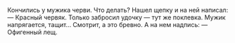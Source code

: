 Кончились у мужика черви. Что делать? Нашел щепку и на ней написал:
— Красный червяк.
Только забросил удочку — тут же поклевка. Мужик напрягается, тащит... Смотрит, а это бревно. А на нем надпись:
— Офигенный лещ.
